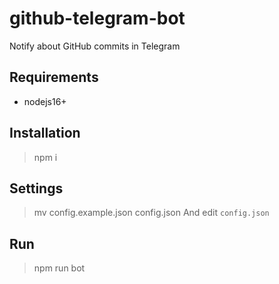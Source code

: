 # github-telegram-bot
Notify about GitHub commits in Telegram

## Requirements
- nodejs16+

## Installation
> npm i

## Settings
> mv config.example.json config.json
And edit `config.json`

## Run
> npm run bot
